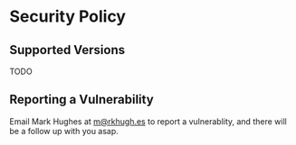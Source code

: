 # Security Policy

## Supported Versions

TODO

## Reporting a Vulnerability

Email Mark Hughes at m@rkhugh.es to report a vulnerablity, and there will be a follow up with you asap.
